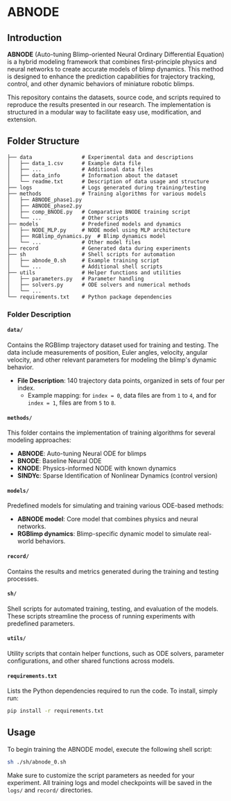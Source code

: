 # ABNODE

## Introduction
**ABNODE** (Auto-tuning Blimp-oriented Neural Ordinary Differential Equation) is a hybrid modeling framework that combines first-principle physics and neural networks to create accurate models of blimp dynamics. This method is designed to enhance the prediction capabilities for trajectory tracking, control, and other dynamic behaviors of miniature robotic blimps.

This repository contains the datasets, source code, and scripts required to reproduce the results presented in our research. The implementation is structured in a modular way to facilitate easy use, modification, and extension.

## Folder Structure

```
├── data                # Experimental data and descriptions
│   ├── data_1.csv      # Example data file
│   ├── ...             # Additional data files
│   ├── data_info       # Information about the dataset
│   └── readme.txt      # Description of data usage and structure
├── logs                # Logs generated during training/testing
├── methods             # Training algorithms for various models
│   ├── ABNODE_phase1.py
│   ├── ABNODE_phase2.py
│   ├── comp_BNODE.py   # Comparative BNODE training script
│   └── ...             # Other scripts
├── models              # Predefined models and dynamics
│   ├── NODE_MLP.py     # NODE model using MLP architecture
│   ├── RGBlimp_dynamics.py  # Blimp dynamics model
│   └── ...             # Other model files
├── record              # Generated data during experiments
├── sh                  # Shell scripts for automation
│   ├── abnode_0.sh     # Example training script
│   └── ...             # Additional shell scripts
├── utils               # Helper functions and utilities
│   ├── parameters.py   # Parameter handling
│   ├── solvers.py      # ODE solvers and numerical methods
│   └── ...
└── requirements.txt    # Python package dependencies
```

### Folder Description

#### `data/`
Contains the RGBlimp trajectory dataset used for training and testing. The data include measurements of position, Euler angles, velocity, angular velocity, and other relevant parameters for modeling the blimp's dynamic behavior.

- **File Description**: 140 trajectory data points, organized in sets of four per index.
  - Example mapping: for `index = 0`, data files are from `1` to `4`, and for `index = 1`, files are from `5` to `8`.

#### `methods/`
This folder contains the implementation of training algorithms for several modeling approaches:
- **ABNODE**: Auto-tuning Neural ODE for blimps
- **BNODE**: Baseline Neural ODE
- **KNODE**: Physics-informed NODE with known dynamics
- **SINDYc**: Sparse Identification of Nonlinear Dynamics (control version)

#### `models/`
Predefined models for simulating and training various ODE-based methods:
- **ABNODE model**: Core model that combines physics and neural networks.
- **RGBlimp dynamics**: Blimp-specific dynamic model to simulate real-world behaviors.

#### `record/`
Contains the results and metrics generated during the training and testing processes.

#### `sh/`
Shell scripts for automated training, testing, and evaluation of the models. These scripts streamline the process of running experiments with predefined parameters.

#### `utils/`
Utility scripts that contain helper functions, such as ODE solvers, parameter configurations, and other shared functions across models.

#### `requirements.txt`
Lists the Python dependencies required to run the code. To install, simply run:
```bash
pip install -r requirements.txt
```

## Usage

To begin training the ABNODE model, execute the following shell script:
```bash
sh ./sh/abnode_0.sh
```

Make sure to customize the script parameters as needed for your experiment. All training logs and model checkpoints will be saved in the `logs/` and `record/` directories.

